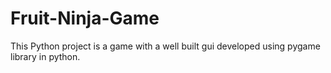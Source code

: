 # Fruit-Ninja-Game
This Python project is a game with a well built gui developed using pygame library in python.
